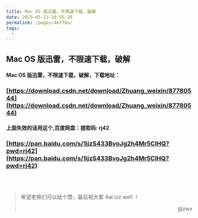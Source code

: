 ```yaml
---
title: Mac OS 版迅雷，不限速下载，破解
date: 2023-05-13 20:55:20
permalink: /pages/46778a/
tags:
  - 
---
```

## Mac OS 版迅雷，不限速下载，破解

#### Mac OS 版迅雷，不限速下载，破解，下载地址：

### [https://download.csdn.net/download/Zhuang_weixin/87780544](https://download.csdn.net/download/Zhuang_weixin/87780544)

#### 上面失效的话用这个,百度网盘：提取码: rj42

### [https://pan.baidu.com/s/1ijzS433BvoJg2h4Mr5ClHQ?pwd=rj42](https://pan.baidu.com/s/1ijzS433BvoJg2h4Mr5ClHQ?pwd=rj42)



<br>

<br>





> 希望老铁们可以给个赞，最后祝大家 Aal izz well ！
>
> <p align="right">@zwx</p>

